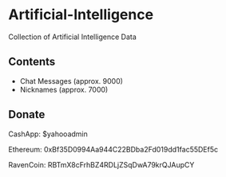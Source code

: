 # Artificial-Intelligence
Collection of Artificial Intelligence Data

## Contents
 + Chat Messages (approx. 9000)
 + Nicknames (approx. 7000)

## Donate
CashApp: $yahooadmin 

Ethereum: 0xBf35D0994Aa944C22BDba2Fd019dd1fac55DEf5c

RavenCoin: RBTmX8cFrhBZ4RDLjZSqDwA79krQJAupCY